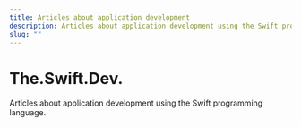 ```yaml
---
title: Articles about application development 
description: Articles about application development using the Swift programming language.
slug: ""
---
```


# The.Swift.Dev.

Articles about application development using the Swift programming language.
